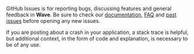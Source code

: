 GitHub Issues is for reporting bugs, discussing features and general feedback in **Wave**. Be sure to check our [documentation](http://cocoadocs.org/docsets/Wave), [FAQ](https://github.com/onmyway133/Wave/wiki/FAQ) and [past issues](https://github.com/onmyway133/Wave/issues?state=closed) before opening any new issues.

If you are posting about a crash in your application, a stack trace is helpful, but additional context, in the form of code and explanation, is necessary to be of any use.
